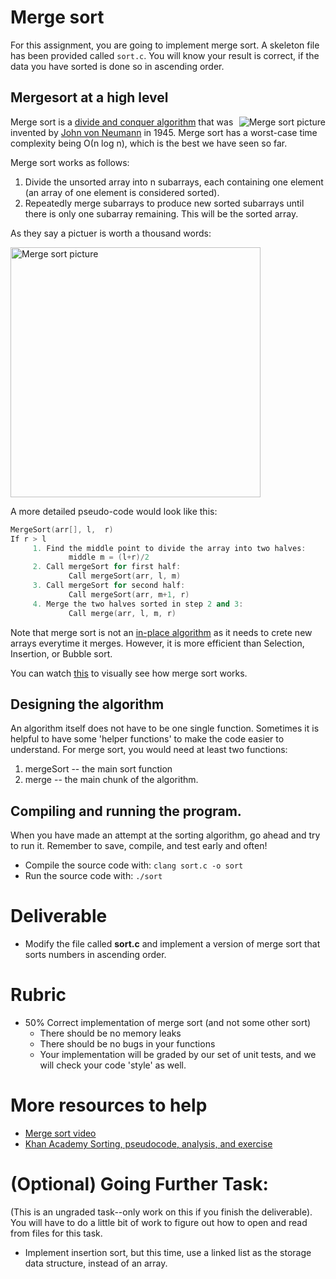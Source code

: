 
# Merge sort 

For this assignment, you are going to implement merge sort. A skeleton file has been provided called `sort.c`. You will know your result is correct, if the data you have sorted is done so in ascending order.

## Mergesort at a high level

<img align="right" src="https://upload.wikimedia.org/wikipedia/commons/c/cc/Merge-sort-example-300px.gif" alt="Merge sort picture">

Merge sort is a [divide and conquer algorithm](https://en.wikipedia.org/wiki/Divide-and-conquer_algorithm) that was invented by [John von Neumann](https://en.wikipedia.org/wiki/John_von_Neumann) in 1945. Merge sort has a worst-case time complexity being Ο(n log n), which is the best we have seen so far. 

Merge sort works as follows:

1. Divide the unsorted array into n subarrays, each containing one element (an array of one element is considered sorted).
2. Repeatedly merge subarrays to produce new sorted subarrays until there is only one subarray remaining. This will be the sorted array.

As they say a pictuer is worth a thousand words:

<img align="center" width="400px" src="https://upload.wikimedia.org/wikipedia/commons/e/e6/Merge_sort_algorithm_diagram.svg" alt="Merge sort picture">

A more detailed pseudo-code would look like this:

```cpp
MergeSort(arr[], l,  r)
If r > l
     1. Find the middle point to divide the array into two halves:  
             middle m = (l+r)/2
     2. Call mergeSort for first half:   
             Call mergeSort(arr, l, m)
     3. Call mergeSort for second half:
             Call mergeSort(arr, m+1, r)
     4. Merge the two halves sorted in step 2 and 3:
             Call merge(arr, l, m, r)
 ```  
           

Note that merge sort is not an [in-place algorithm](https://en.wikipedia.org/wiki/In-place_algorithm) as it needs to crete new arrays everytime it merges. However, it is more efficient than Selection, Insertion, or Bubble sort. 

You can watch [this](https://www.youtube.com/watch?time_continue=1&v=JSceec-wEyw) to visually see how merge sort works.

## Designing the algorithm

An algorithm itself does not have to be one single function. Sometimes it is helpful to have some 'helper functions' to make the code easier to understand. For merge sort, you would need at least two functions: 

1. mergeSort -- the main sort function
2. merge -- the main chunk of the algorithm. 

## Compiling and running the program.

When you have made an attempt at the sorting algorithm, go ahead and try to run it. Remember to save, compile, and test early and often!

* Compile the source code with: `clang sort.c -o sort`
* Run the source code with: `./sort`

# Deliverable

- Modify the file called **sort.c** and implement a version of merge sort that sorts numbers in ascending order.
  
# Rubric

- 50% Correct implementation of merge sort (and not some other sort)
  - There should be no memory leaks
  - There should be no bugs in your functions 
  - Your implementation will be graded by our set of unit tests, and we will check your code 'style' as well.  

# More resources to help

- [Merge sort video](https://www.youtube.com/watch?time_continue=1&v=JSceec-wEyw)
- [Khan Academy Sorting, pseudocode, analysis, and exercise](https://www.khanacademy.org/computing/computer-science/algorithms/merge-sort/a/divide-and-conquer-algorithms)

# (Optional) Going Further Task:

(This is an ungraded task--only work on this if you finish the deliverable). You will have to do a little bit of work to figure out how to open and read from files for this task.

- Implement insertion sort, but this time, use a linked list as the storage data structure, instead of an array.


